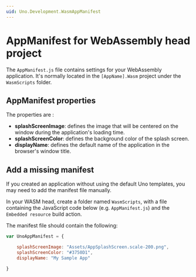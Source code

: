 ```yaml
---
uid: Uno.Development.WasmAppManifest
---
```


# AppManifest for WebAssembly head project

The `AppManifest.js` file contains settings for your WebAssembly application. It's normally located in the `[AppName].Wasm` project under the `WasmScripts` folder.

## AppManifest properties

The properties are :

* **splashScreenImage**: defines the image that will be centered on the window during the application's loading time.
* **splashScreenColor**: defines the background color of the splash screen.
* **displayName**: defines the default name of the application in the browser's window title.

## Add a missing manifest

If you created an application without using the default Uno templates, you may need to add the manifest file manually.

In your WASM head, create a folder named `WasmScripts`, with a file containing the JavaScript code below
(e.g. `AppManifest.js`) and the `Embedded resource` build action.

The manifest file should contain the following:

```javascript
var UnoAppManifest = {

    splashScreenImage: "Assets/AppSplashScreen.scale-200.png",
    splashScreenColor: "#3750D1",
    displayName: "My Sample App"

}
```
